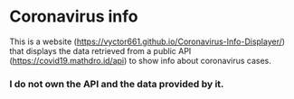 # Coronavirus info 

This is a website (https://vyctor661.github.io/Coronavirus-Info-Displayer/) that displays the data retrieved from a public API (https://covid19.mathdro.id/api) to show info about coronavirus cases. 





### I do not own the API and the data provided by it.
